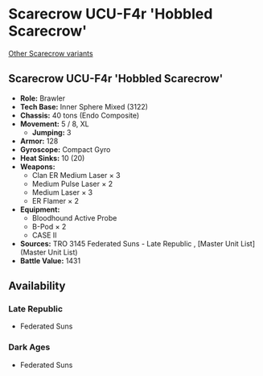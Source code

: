 # Scarecrow UCU-F4r 'Hobbled Scarecrow' 

[Other Scarecrow variants](../scarecrow.md) 

## Scarecrow UCU-F4r 'Hobbled Scarecrow' 

- **Role:** Brawler 
- **Tech Base:** Inner Sphere Mixed (3122) 
- **Chassis:** 40 tons (Endo Composite) 
- **Movement:** 5 / 8, XL 
  - **Jumping:** 3 
- **Armor:** 128 
- **Gyroscope:** Compact Gyro 
- **Heat Sinks:** 10 (20) 
- **Weapons:** 
  - Clan ER Medium Laser × 3 
  - Medium Pulse Laser × 2 
  - Medium Laser × 3 
  - ER Flamer × 2 
- **Equipment:** 
  - Bloodhound Active Probe 
  - B-Pod × 2 
  - CASE II 
- **Sources:** TRO 3145 Federated Suns - Late Republic , [Master Unit List](Master Unit List) 
- **Battle Value:** 1431 

## Availability 

### Late Republic 

- Federated Suns 

### Dark Ages 

- Federated Suns 

